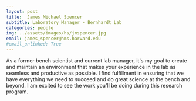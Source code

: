 ```yaml
---
layout: post
title:  James Michael Spencer
subtitle: Laboratory Manager - Bernhardt Lab
categories: people
img: ../assets/images/hs/jmspencer.jpg
email: james_spencer@hms.harvard.edu
#email_unlinked: True
---
```


As a former bench scientist and current lab manager, it's my goal to create and maintain an environment that makes your experience in the lab as seamless and productive as possible.  I find fulfillment in ensuring that we have everything we need to succeed and do great science at the bench and beyond.  I am excited to see the work you'll be doing during this research program.
